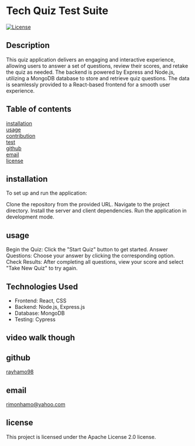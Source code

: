 # Tech Quiz Test Suite


[![License](https://img.shields.io/badge/License-Apache_2.0-blue.svg)](<(https://opensource.org/licenses/Apache-2.0)>)

## Description

This quiz application delivers an engaging and interactive experience, allowing users to answer a set of questions, review their scores, and retake the quiz as needed. The backend is powered by Express and Node.js, utilizing a MongoDB database to store and retrieve quiz questions. The data is seamlessly provided to a React-based frontend for a smooth user experience.

## Table of contents

[installation](#installation)  
[usage](#usage)  
[contribution](#contribution)  
[test](#test)  
[github](#github)  
[email](#email)  
[license](#license)

## installation
To set up and run the application:

Clone the repository from the provided URL.
Navigate to the project directory.
Install the server and client dependencies.
Run the application in development mode.

## usage

Begin the Quiz: Click the "Start Quiz" button to get started.
Answer Questions: Choose your answer by clicking the corresponding option.
Check Results: After completing all questions, view your score and select "Take New Quiz" to try again.

## Technologies Used
- Frontend: React, CSS
- Backend: Node.js, Express.js
- Database: MongoDB
- Testing: Cypress


## video walk though


## github

[rayhamo98](https://github.com/rayhamo98)

## email

rimonhamo@yahoo.com

## license

This project is licensed under the Apache License 2.0 license.
